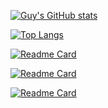 [![Guy's GitHub stats](https://github-readme-stats.vercel.app/api?username=guyromellemagayano&count_private=true&show_icons=true&&theme=dracula)](https://github.com/anuraghazra/github-readme-stats)

[![Top Langs](https://github-readme-stats.vercel.app/api/top-langs/?username=guyromellemagayano&show_icons=true&&theme=dracula)](https://github.com/anuraghazra/github-readme-stats)

[![Readme Card](https://github-readme-stats.vercel.app/api/pin/?username=Epic-Design-Labs&repo=gatsby-source-bigcommerce&show_icons=true&theme=dracula)](https://github.com/anuraghazra/github-readme-stats) 

[![Readme Card](https://github-readme-stats.vercel.app/api/pin/?username=Epic-Design-Labs&repo=node-bigcommerce&show_icons=true&theme=dracula)](https://github.com/anuraghazra/github-readme-stats)

[![Readme Card](https://github-readme-stats.vercel.app/api/pin/?username=Epic-Design-Labs&repo=gatsby-plugin-google-fonts&show_icons=true&theme=dracula)](https://github.com/anuraghazra/github-readme-stats)
